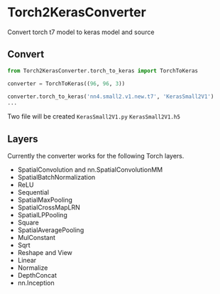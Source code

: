 # Torch2KerasConverter
Convert torch t7 model to keras model and source

## Convert
```python
from Torch2KerasConverter.torch_to_keras import TorchToKeras

converter = TorchToKeras((96, 96, 3))

converter.torch_to_keras('nn4.small2.v1.new.t7', 'KerasSmall2V1')
...
```
Two file will be created ```KerasSmall2V1.py``` ```KerasSmall2V1.h5```

## Layers
Currently the converter works for the following Torch layers.

* SpatialConvolution and nn.SpatialConvolutionMM
* SpatialBatchNormalization
* ReLU
* Sequential
* SpatialMaxPooling
* SpatialCrossMapLRN
* SpatialLPPooling
* Square
* SpatialAveragePooling
* MulConstant
* Sqrt
* Reshape and View
* Linear
* Normalize
* DepthConcat
* nn.Inception
